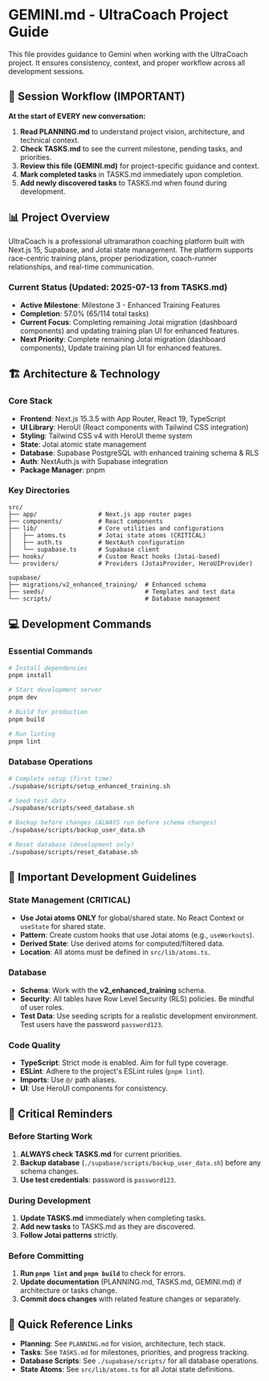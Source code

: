 # GEMINI.md - UltraCoach Project Guide

This file provides guidance to Gemini when working with the UltraCoach project. It ensures consistency, context, and proper workflow across all development sessions.

## 🔄 Session Workflow (IMPORTANT)

**At the start of EVERY new conversation:**
1. **Read PLANNING.md** to understand project vision, architecture, and technical context.
2. **Check TASKS.md** to see the current milestone, pending tasks, and priorities.
3. **Review this file (GEMINI.md)** for project-specific guidance and context.
4. **Mark completed tasks** in TASKS.md immediately upon completion.
5. **Add newly discovered tasks** to TASKS.md when found during development.

## 📊 Project Overview

UltraCoach is a professional ultramarathon coaching platform built with Next.js 15, Supabase, and Jotai state management. The platform supports race-centric training plans, proper periodization, coach-runner relationships, and real-time communication.

### Current Status (Updated: 2025-07-13 from TASKS.md)
- **Active Milestone**: Milestone 3 - Enhanced Training Features
- **Completion**: 57.0% (65/114 total tasks)
- **Current Focus**: Completing remaining Jotai migration (dashboard components) and updating training plan UI for enhanced features.
- **Next Priority**: Complete remaining Jotai migration (dashboard components), Update training plan UI for enhanced features.

## 🏗️ Architecture & Technology

### Core Stack
- **Frontend**: Next.js 15.3.5 with App Router, React 19, TypeScript
- **UI Library**: HeroUI (React components with Tailwind CSS integration)
- **Styling**: Tailwind CSS v4 with HeroUI theme system
- **State**: Jotai atomic state management
- **Database**: Supabase PostgreSQL with enhanced training schema & RLS
- **Auth**: NextAuth.js with Supabase integration
- **Package Manager**: pnpm

### Key Directories
```
src/
├── app/                 # Next.js app router pages
├── components/          # React components
├── lib/                 # Core utilities and configurations
│   ├── atoms.ts         # Jotai state atoms (CRITICAL)
│   ├── auth.ts          # NextAuth configuration
│   └── supabase.ts      # Supabase client
├── hooks/               # Custom React hooks (Jotai-based)
└── providers/           # Providers (JotaiProvider, HeroUIProvider)

supabase/
├── migrations/v2_enhanced_training/  # Enhanced schema
├── seeds/                            # Templates and test data
└── scripts/                          # Database management
```

## 💻 Development Commands

### Essential Commands
```bash
# Install dependencies
pnpm install

# Start development server
pnpm dev

# Build for production  
pnpm build

# Run linting
pnpm lint
```

### Database Operations
```bash
# Complete setup (first time)
./supabase/scripts/setup_enhanced_training.sh

# Seed test data
./supabase/scripts/seed_database.sh

# Backup before changes (ALWAYS run before schema changes)
./supabase/scripts/backup_user_data.sh

# Reset database (development only)
./supabase/scripts/reset_database.sh
```

## 🔧 Important Development Guidelines

### State Management (CRITICAL)
- **Use Jotai atoms ONLY** for global/shared state. No React Context or `useState` for shared state.
- **Pattern**: Create custom hooks that use Jotai atoms (e.g., `useWorkouts`).
- **Derived State**: Use derived atoms for computed/filtered data.
- **Location**: All atoms must be defined in `src/lib/atoms.ts`.

### Database
- **Schema**: Work with the **v2_enhanced_training** schema.
- **Security**: All tables have Row Level Security (RLS) policies. Be mindful of user roles.
- **Test Data**: Use seeding scripts for a realistic development environment. Test users have the password `password123`.

### Code Quality
- **TypeScript**: Strict mode is enabled. Aim for full type coverage.
- **ESLint**: Adhere to the project's ESLint rules (`pnpm lint`).
- **Imports**: Use `@/` path aliases.
- **UI**: Use HeroUI components for consistency.

## 🚨 Critical Reminders

### Before Starting Work
1. **ALWAYS check TASKS.md** for current priorities.
2. **Backup database** (`./supabase/scripts/backup_user_data.sh`) before any schema changes.
3. **Use test credentials**: password is `password123`.

### During Development
1. **Update TASKS.md** immediately when completing tasks.
2. **Add new tasks** to TASKS.md as they are discovered.
3. **Follow Jotai patterns** strictly.

### Before Committing
1. **Run `pnpm lint` and `pnpm build`** to check for errors.
2. **Update documentation** (PLANNING.md, TASKS.md, GEMINI.md) if architecture or tasks change.
3. **Commit docs changes** with related feature changes or separately.

## 🔗 Quick Reference Links

- **Planning**: See `PLANNING.md` for vision, architecture, tech stack.
- **Tasks**: See `TASKS.md` for milestones, priorities, and progress tracking.
- **Database Scripts**: See `./supabase/scripts/` for all database operations.
- **State Atoms**: See `src/lib/atoms.ts` for all Jotai state definitions.
